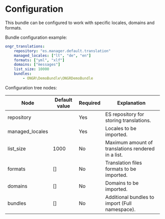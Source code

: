 Configuration
===

This bundle can be configured to work with specific locales, domains and
formats.

Bundle configuration example:

```yml
ongr_translations:
    repository: "es.manager.default.translation"
    managed_locales: ["lt", "de", "en"]
    formats: ["yml", "xlf"]
    domains: ["messages"]
    list_size: 10000
    bundles:
        - ONGR\DemoBundle\ONGRDemoBundle
```

Configuration tree nodes:

| Node            | Default value | Required | Explanation
|-----------------|---------------|----------|------------
| repository      |               | Yes      | ES repository for storing translations.
| managed_locales |               | Yes      | Locales to be imported.
| list_size       | 1000          | No       | Maximum amount of translations rendered in a list.
| formats         | []            | No       | Translation files formats to be imported.
| domains         | []            | No       | Domains to be imported.
| bundles         | []            | No       | Additional bundles to import (Full namespace).
